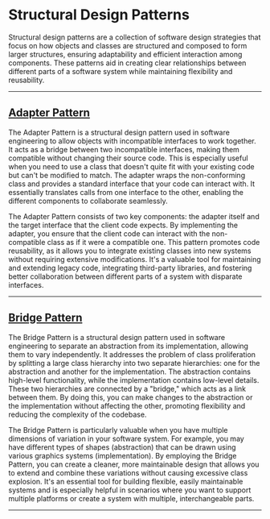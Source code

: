 # Structural Design Patterns

Structural design patterns are a collection of software design strategies that focus on how objects and classes are structured and composed to form larger structures, ensuring adaptability and efficient interaction among components. These patterns aid in creating clear relationships between different parts of a software system while maintaining flexibility and reusability.

---

## [Adapter Pattern](./adapterPattern/)

The Adapter Pattern is a structural design pattern used in software engineering to allow objects with incompatible interfaces to work together. It acts as a bridge between two incompatible interfaces, making them compatible without changing their source code. This is especially useful when you need to use a class that doesn't quite fit with your existing code but can't be modified to match. The adapter wraps the non-conforming class and provides a standard interface that your code can interact with. It essentially translates calls from one interface to the other, enabling the different components to collaborate seamlessly.

The Adapter Pattern consists of two key components: the adapter itself and the target interface that the client code expects. By implementing the adapter, you ensure that the client code can interact with the non-compatible class as if it were a compatible one. This pattern promotes code reusability, as it allows you to integrate existing classes into new systems without requiring extensive modifications. It's a valuable tool for maintaining and extending legacy code, integrating third-party libraries, and fostering better collaboration between different parts of a system with disparate interfaces.

---

## [Bridge Pattern](./bridgePattern/)

The Bridge Pattern is a structural design pattern used in software engineering to separate an abstraction from its implementation, allowing them to vary independently. It addresses the problem of class proliferation by splitting a large class hierarchy into two separate hierarchies: one for the abstraction and another for the implementation. The abstraction contains high-level functionality, while the implementation contains low-level details. These two hierarchies are connected by a "bridge," which acts as a link between them. By doing this, you can make changes to the abstraction or the implementation without affecting the other, promoting flexibility and reducing the complexity of the codebase.

The Bridge Pattern is particularly valuable when you have multiple dimensions of variation in your software system. For example, you may have different types of shapes (abstraction) that can be drawn using various graphics systems (implementation). By employing the Bridge Pattern, you can create a cleaner, more maintainable design that allows you to extend and combine these variations without causing excessive class explosion. It's an essential tool for building flexible, easily maintainable systems and is especially helpful in scenarios where you want to support multiple platforms or create a system with multiple, interchangeable parts.

---
